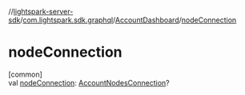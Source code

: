 //[lightspark-server-sdk](../../../index.md)/[com.lightspark.sdk.graphql](../index.md)/[AccountDashboard](index.md)/[nodeConnection](node-connection.md)

# nodeConnection

[common]\
val [nodeConnection](node-connection.md): [AccountNodesConnection](../-account-nodes-connection/index.md)?
